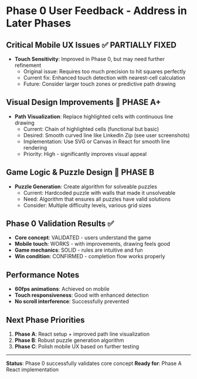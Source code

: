 # Phase 0 User Feedback - Address in Later Phases

## Critical Mobile UX Issues ✅ PARTIALLY FIXED
- **Touch Sensitivity**: Improved in Phase 0, but may need further refinement
  - Original issue: Requires too much precision to hit squares perfectly
  - Current fix: Enhanced touch detection with nearest-cell calculation
  - Future: Consider larger touch zones or predictive path drawing

## Visual Design Improvements 🎨 PHASE A+
- **Path Visualization**: Replace highlighted cells with continuous line drawing
  - Current: Chain of highlighted cells (functional but basic)
  - Desired: Smooth curved line like LinkedIn Zip (see user screenshots)
  - Implementation: Use SVG or Canvas in React for smooth line rendering
  - Priority: High - significantly improves visual appeal

## Game Logic & Puzzle Design 🧩 PHASE B
- **Puzzle Generation**: Create algorithm for solveable puzzles
  - Current: Hardcoded puzzle with walls that made it unsolveable
  - Need: Algorithm that ensures all puzzles have valid solutions
  - Consider: Multiple difficulty levels, various grid sizes

## Phase 0 Validation Results ✅
- **Core concept**: VALIDATED - users understand the game
- **Mobile touch**: WORKS - with improvements, drawing feels good
- **Game mechanics**: SOLID - rules are intuitive and fun
- **Win condition**: CONFIRMED - completion flow works properly

## Performance Notes
- **60fps animations**: Achieved on mobile
- **Touch responsiveness**: Good with enhanced detection
- **No scroll interference**: Successfully prevented

## Next Phase Priorities
1. **Phase A**: React setup + improved path line visualization
2. **Phase B**: Robust puzzle generation algorithm
3. **Phase C**: Polish mobile UX based on further testing

---
**Status**: Phase 0 successfully validates core concept
**Ready for**: Phase A React implementation 